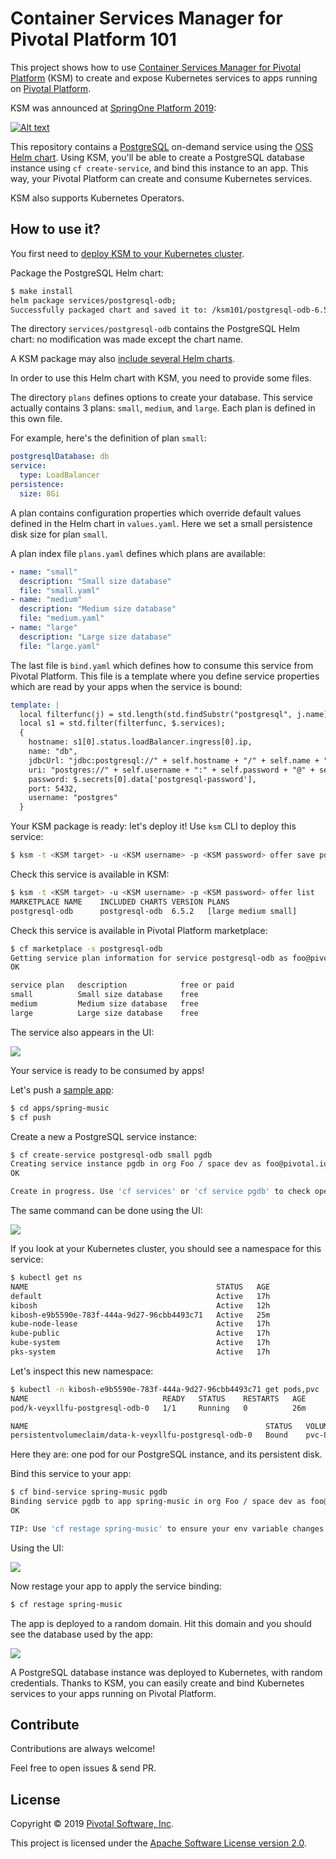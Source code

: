 # Container Services Manager for Pivotal Platform 101

This project shows how to use
[Container Services Manager for Pivotal Platform](https://docs.pivotal.io/ksm/0-5/) (KSM)
to create and expose Kubernetes services to apps running on
[Pivotal Platform](https://pivotal.io/platform).

KSM was announced at [SpringOne Platform 2019](https://springoneplatform.io/2019):

[![Alt text](https://img.youtube.com/vi/YbdUdml91Aw/0.jpg)](https://www.youtube.com/embed/YbdUdml91Aw)

This repository contains a [PostgreSQL](https://postgresql.org)
on-demand service using the
[OSS Helm chart](https://github.com/helm/charts/tree/master/stable/postgresql).
Using KSM, you'll be able to create a PostgreSQL database instance
using `cf create-service`, and bind this instance to an app.
This way, your Pivotal Platform can create and consume Kubernetes services.

KSM also supports Kubernetes Operators.

## How to use it?

You first need to
[deploy KSM to your Kubernetes cluster](https://docs.pivotal.io/ksm/0-5/installing.html).

Package the PostgreSQL Helm chart:
```bash
$ make install
helm package services/postgresql-odb;
Successfully packaged chart and saved it to: /ksm101/postgresql-odb-6.5.2.tgz
```

The directory `services/postgresql-odb` contains the PostgreSQL Helm chart:
no modification was made except the chart name.

A KSM package may also
[include several Helm charts](https://docs.pivotal.io/ksm/0-5/prepare-offer.html#multiple-charts).

In order to use this Helm chart with KSM, you need to provide some files.

The directory `plans` defines options to create your database.
This service actually contains 3 plans: `small`, `medium`, and `large`.
Each plan is defined in this own file.

For example, here's the definition of plan `small`:
```yaml
postgresqlDatabase: db
service:
  type: LoadBalancer
persistence:
  size: 8Gi
```

A plan contains configuration properties which override default values
defined in the Helm chart in `values.yaml`.
Here we set a small persistence disk size for plan `small`.

A plan index file `plans.yaml` defines which plans are available:
```yaml
- name: "small"
  description: "Small size database"
  file: "small.yaml"
- name: "medium"
  description: "Medium size database"
  file: "medium.yaml"
- name: "large"
  description: "Large size database"
  file: "large.yaml"
```

The last file is `bind.yaml` which defines how to consume this service from Pivotal Platform.
This file is a template where you define service properties which are read by your apps
when the service is bound:
```yaml
template: |
  local filterfunc(j) = std.length(std.findSubstr("postgresql", j.name)) > 0;
  local s1 = std.filter(filterfunc, $.services);
  {
    hostname: s1[0].status.loadBalancer.ingress[0].ip,
    name: "db",
    jdbcUrl: "jdbc:postgresql://" + self.hostname + "/" + self.name + "?user=" + self.username + "&password=" + self.password + "&sslmode=disable",
    uri: "postgres://" + self.username + ":" + self.password + "@" + self.hostname + ":" + self.port + "/" + self.name,
    password: $.secrets[0].data['postgresql-password'],
    port: 5432,
    username: "postgres"
  }
```

Your KSM package is ready: let's deploy it!
Use `ksm` CLI to deploy this service:
```bash
$ ksm -t <KSM target> -u <KSM username> -p <KSM password> offer save postgresql-odb-6.5.2.tgz
```

Check this service is available in KSM:
```bash
$ ksm -t <KSM target> -u <KSM username> -p <KSM password> offer list
MARKETPLACE NAME	INCLUDED CHARTS	VERSION	PLANS
postgresql-odb  	postgresql-odb 	6.5.2  	[large medium small]
```

Check this service is available in Pivotal Platform marketplace:
```bash
$ cf marketplace -s postgresql-odb
Getting service plan information for service postgresql-odb as foo@pivotal.io...
OK

service plan   description            free or paid
small          Small size database    free
medium         Medium size database   free
large          Large size database    free
```

The service also appears in the UI:

<img src="ksm-marketplace.png"/>

Your service is ready to be consumed by apps!

Let's push a [sample app](https://github.com/cloudfoundry-samples/spring-music):
```bash
$ cd apps/spring-music
$ cf push
```

Create a new a PostgreSQL service instance:
```bash
$ cf create-service postgresql-odb small pgdb
Creating service instance pgdb in org Foo / space dev as foo@pivotal.io...
OK

Create in progress. Use 'cf services' or 'cf service pgdb' to check operation status.
```

The same command can be done using the UI:

<img src="ksm-create-service.png"/>

If you look at your Kubernetes cluster, you should see a namespace for this service:
```bash
$ kubectl get ns
NAME                                          STATUS   AGE
default                                       Active   17h
kibosh                                        Active   12h
kibosh-e9b5590e-783f-444a-9d27-96cbb4493c71   Active   25m
kube-node-lease                               Active   17h
kube-public                                   Active   17h
kube-system                                   Active   17h
pks-system                                    Active   17h
```

Let's inspect this new namespace:
```bash
$ kubectl -n kibosh-e9b5590e-783f-444a-9d27-96cbb4493c71 get pods,pvc
NAME                              READY   STATUS    RESTARTS   AGE
pod/k-veyxllfu-postgresql-odb-0   1/1     Running   0          26m

NAME                                                     STATUS   VOLUME                                     CAPACITY   ACCESS MODES   STORAGECLASS   AGE
persistentvolumeclaim/data-k-veyxllfu-postgresql-odb-0   Bound    pvc-8ff20c4b-f6a5-11e9-950b-42010a000c0d   8Gi        RWO            standard       26m
```

Here they are: one pod for our PostgreSQL instance, and its persistent disk.

Bind this service to your app:
```bash
$ cf bind-service spring-music pgdb
Binding service pgdb to app spring-music in org Foo / space dev as foo@pivotal.io...
OK

TIP: Use 'cf restage spring-music' to ensure your env variable changes take effect
```

Using the UI:

<img src="ksm-bind-service.png"/>

Now restage your app to apply the service binding:
```bash
$ cf restage spring-music
```

The app is deployed to a random domain. Hit this domain and you should see
the database used by the app:

<img src="app-screenshot.png"/>

A PostgreSQL database instance was deployed to Kubernetes, with random credentials.
Thanks to KSM, you can easily create and bind Kubernetes services
to your apps running on Pivotal Platform.

## Contribute

Contributions are always welcome!

Feel free to open issues & send PR.

## License

Copyright &copy; 2019 [Pivotal Software, Inc](https://pivotal.io).

This project is licensed under the [Apache Software License version 2.0](https://www.apache.org/licenses/LICENSE-2.0).
